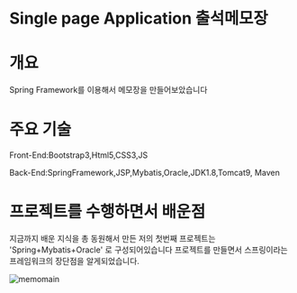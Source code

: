 # Single page Application 출석메모장
# 개요 
Spring Framework를 이용해서 메모장을 만들어보았습니다
# 주요 기술
Front-End:Bootstrap3,Html5,CSS3,JS

Back-End:SpringFramework,JSP,Mybatis,Oracle,JDK1.8,Tomcat9, Maven
# 프로젝트를 수행하면서 배운점
지금까지 배운 지식을 총 동원해서 만든 저의 첫번째 프로젝트는 'Spring+Mybatis+Oracle' 로 구성되어있습니다
프로젝트를 만들면서 스프링이라는 프레임워크의 장단점을 알게되었습니다.


![memomain](https://user-images.githubusercontent.com/59599438/79729035-d8a7e100-8329-11ea-9661-20cea9271590.png)

